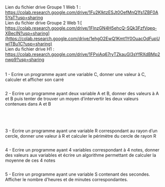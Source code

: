 
Lien du fichier drive Groupe 1 Web 1 : https://colab.research.google.com/drive/1Fu2KlktzESJt0OefMnQ1fs1ZBF0A5YaT?usp=sharing <br>
Lien du fichier drive Groupe 2 Web 1:[ https://colab.research.google.com/drive/1FlnzGN4H5ehcQ-SQk3FzfVqeq-XBecIN?usp=sharing](https://colab.research.google.com/drive/1ehgO2EwQ1Kmt1Y0OuacOdFupUwITBu1C?usp=sharing) <br>
Lien du fichier drive H1 : https://colab.research.google.com/drive/1FPxiAq67ryTZkauGl3sYfRXdBMp2nwp9?usp=sharing <br>


<br>
1 - Ecrire un programme ayant une variable C, donner une valeur à C, calculer et afficher son carré

```

```

2 - Ecrire un programme ayant deux variable A et B, donner des valeurs à A et B puis tenter de trouver un moyen d’intervertir les deux valeurs contenues dans A et B

```

```

```

```

```

```

```

```

3 - Ecrire un programme ayant une variable R correspondant au rayon d’un cercle, donner une valeur à R et calculer le périmètre du cercle de rayon R

```

```

4 - Ecrire un programme ayant 4 variables correspondant à 4 notes, donner des valeurs aux variables et écrire un algorithme permettant de calculer la moyenne de ces 4 notes

```

```

5 - Ecrire un programme ayant une variable S contenant des secondes. Afficher le nombre d'heures et de minutes correspondantes.

```

```

